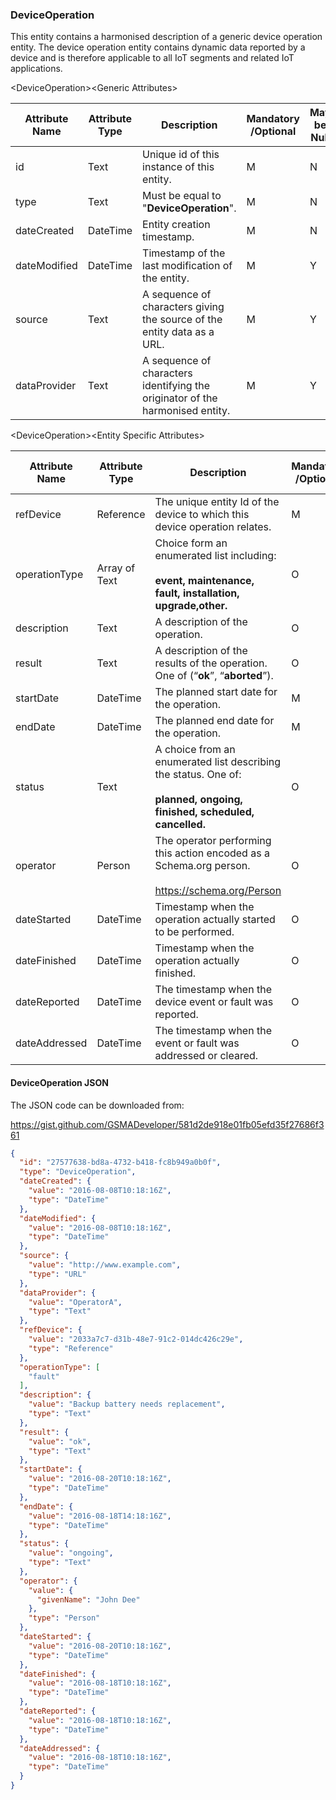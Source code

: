 ### DeviceOperation

This entity contains a harmonised description of a generic device operation entity. The device operation entity contains dynamic data reported by a device and is therefore applicable to all IoT segments and related IoT applications.

&lt;DeviceOperation&gt;&lt;Generic Attributes&gt;

| Attribute Name | Attribute Type | Description                                                                   | Mandatory /Optional | May be Null |
|----------------|----------------|-------------------------------------------------------------------------------|--------------------|-------------|
| id             | Text           | Unique id of this instance of this entity.                                    | M                  | N           |
| type           | Text           | Must be equal to "**DeviceOperation**".                                       | M                  | N           |
| dateCreated    | DateTime       | Entity creation timestamp.                                                    | M                  | N           |
| dateModified   | DateTime       | Timestamp of the last modification of the entity.                             | M                  | Y           |
| source         | Text           | A sequence of characters giving the source of the entity data as a URL.       | M                  | Y           |
| dataProvider   | Text           | A sequence of characters identifying the originator of the harmonised entity. | M                  | Y           |

&lt;DeviceOperation&gt;&lt;Entity Specific Attributes&gt;

| Attribute Name | Attribute Type | Description                                                                      | Mandatory /Optional | May be Null |
|----------------|----------------|----------------------------------------------------------------------------------|--------------------|-------------|
| refDevice      | Reference      | The unique entity Id of the device to which this device operation relates.       | M                  | N           |
| operationType  | Array of Text  | Choice form an enumerated list including:    <br/><br/> **event, maintenance, fault, installation, upgrade,other.**                       | O                  | Y           |
| description    | Text           | A description of the operation.                                                  | O                  | Y           |
| result         | Text           | A description of the results of the operation. One of (“**ok**”, “**aborted**”). | O                  | Y           |
| startDate      | DateTime       | The planned start date for the operation.                                        | M                  | Y           |
| endDate        | DateTime       | The planned end date for the operation.                                          | M                  | Y           |
| status         | Text           | A choice from an enumerated list describing the status. One of: <br/><br/> **planned, ongoing, finished, scheduled, cancelled.**                             | O                  | Y           |
| operator       | Person         | The operator performing this action encoded as a Schema.org person. <br/><br/> <https://schema.org/Person>                                                       | O                  | Y           |
| dateStarted    | DateTime       | Timestamp when the operation actually started to be performed.                   | O                  | Y           |
| dateFinished   | DateTime       | Timestamp when the operation actually finished.                                  | O                  | Y           |
| dateReported   | DateTime       | The timestamp when the device event or fault was reported.                       | O                  | Y           |
| dateAddressed  | DateTime       | The timestamp when the event or fault was addressed or cleared.                  | O                  | Y           |

#### DeviceOperation JSON

The JSON code can be downloaded from:

<https://gist.github.com/GSMADeveloper/581d2de918e01fb05efd35f27686f361>
```json
{
  "id": "27577638-bd8a-4732-b418-fc8b949a0b0f",
  "type": "DeviceOperation",
  "dateCreated": {
    "value": "2016-08-08T10:18:16Z",
    "type": "DateTime"
  },
  "dateModified": {
    "value": "2016-08-08T10:18:16Z",
    "type": "DateTime"
  },
  "source": {
    "value": "http://www.example.com",
    "type": "URL"
  },
  "dataProvider": {
    "value": "OperatorA",
    "type": "Text"
  },
  "refDevice": {
    "value": "2033a7c7-d31b-48e7-91c2-014dc426c29e",
    "type": "Reference"
  },
  "operationType": [
    "fault"
  ],
  "description": {
    "value": "Backup battery needs replacement",
    "type": "Text"
  },
  "result": {
    "value": "ok",
    "type": "Text"
  },
  "startDate": {
    "value": "2016-08-20T10:18:16Z",
    "type": "DateTime"
  },
  "endDate": {
    "value": "2016-08-18T14:18:16Z",
    "type": "DateTime"
  },
  "status": {
    "value": "ongoing",
    "type": "Text"
  },
  "operator": {
    "value": {
      "givenName": "John Dee"
    },
    "type": "Person"
  },
  "dateStarted": {
    "value": "2016-08-20T10:18:16Z",
    "type": "DateTime"
  },
  "dateFinished": {
    "value": "2016-08-18T10:18:16Z",
    "type": "DateTime"
  },
  "dateReported": {
    "value": "2016-08-18T10:18:16Z",
    "type": "DateTime"
  },
  "dateAddressed": {
    "value": "2016-08-18T10:18:16Z",
    "type": "DateTime"
  }
}
```
